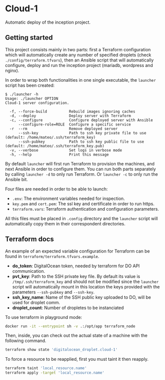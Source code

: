 # Cloud-1

Automatic deploy of the inception project.

## Getting started

This project consists mainly in two parts: first a Terraform configuration which will automatically create any number of specified droplets (check `./config/terraform.tfvars`), then an Ansible script that will automatically configure, deploy and run the inception project (mariadb, wordpress and nginx).

In order to wrap both functionalities in one single executable, the `launcher` script has been created:
```
$ ./launcher -h
Usage: ./launcher OPTION
Cloud-1 server configuration.

  -f, --force-build          Rebuild images ignoring caches
  -d, --deploy               Deploy server with Terraform
  -c, --configure            Configure deployed server with Ansible
      --configure-role=ROLE  Configure a specific service
  -r  --rm                   Remove deployed server
      --ssh-key              Path to ssh key private file to use (default: /home/mateo/.ssh/terraform_key)
      --ssh-pubkey           Path to ssh key public file to use (default: /home/mateo/.ssh/terraform_key.pub)
  -v, --verbose              Set logs in verbose mode
  -h, --help                 Print this message
  ```
  
By default `launcher` will first run Terraform to provision the machines, and next Ansible in order to configure them. You can run both parts separately by calling `launcher -d` to only run Terraform. Or `launcher -c` to only run the Ansible bit.

Four files are needed in order to be able to launch:
* `.env`: The environment variables needed for inspection.
* `key.pem` and `cert.pem`: The ssl key and certificate in order to run https.
* `terraform.vars`: Terraform authentication and configuration parameters.

All this files must be placed in `.config` directory and the `launcher` script will automatically copy them in their correspondent directories.

## Terraform docs
An example of an expected variable configuration for Terraform can be found in `terraform/terraform.tfvars.example`.

- **do_token**: DigitalOcean token, needed by terraform for DO API communication.
- **pvt_key**: Path to the SSH private key file. By default its value is `/tmp/.ssh/terraform_key` and should not be modified since the `launcher` script will automatically mount in this location the keys provided with the parameters `--ssh-pubkey` and `--ssh-key`.
- **ssh_key_name**: Name of the SSH public key uploaded to DO, will be used for droplet comm.
- **droplet_count**: Number of dropletes to be instanciated

To use terraform in playground mode:
```bash
docker run -it --entrypoint sh -v .:/opt/app terraform_node
```

Then, inside, you can check out the actual state of a machine with the following command.
```bash
terraform show state 'digitalocean_droplet.cloud-1'
```

To force a resource to be reapplied, first you must taint it then reapply.
```bash
terraform taint 'local_resource.name'
terraform apply -target 'local_resource.name'
```
